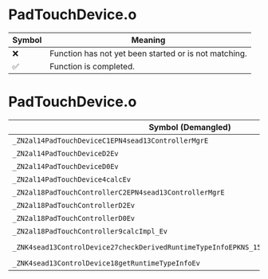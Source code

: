 # PadTouchDevice.o
| Symbol | Meaning 
| ------------- | ------------- 
| :x: | Function has not yet been started or is not matching. 
| :white_check_mark: | Function is completed. 


# PadTouchDevice.o
| Symbol (Demangled) | Symbol (Mangled) | Decompiled? |
| ------------- |  ------------- | ------------- |
| `_ZN2al14PadTouchDeviceC1EPN4sead13ControllerMgrE` | `al::PadTouchDevice::PadTouchDevice(sead::ControllerMgr *)` | :white_check_mark: |
| `_ZN2al14PadTouchDeviceD2Ev` | `al::PadTouchDevice::~PadTouchDevice()` | :white_check_mark: |
| `_ZN2al14PadTouchDeviceD0Ev` | `al::PadTouchDevice::~PadTouchDevice()` | :white_check_mark: |
| `_ZN2al14PadTouchDevice4calcEv` | `al::PadTouchDevice::calc(void)` | :white_check_mark: |
| `_ZN2al18PadTouchControllerC2EPN4sead13ControllerMgrE` | `al::PadTouchController::PadTouchController(sead::ControllerMgr *)` | :white_check_mark: |
| `_ZN2al18PadTouchControllerD2Ev` | `al::PadTouchController::~PadTouchController()` | :white_check_mark: |
| `_ZN2al18PadTouchControllerD0Ev` | `al::PadTouchController::~PadTouchController()` | :white_check_mark: |
| `_ZN2al18PadTouchController9calcImpl_Ev` | `al::PadTouchController::calcImpl_(void)` | :white_check_mark: |
| `_ZNK4sead13ControlDevice27checkDerivedRuntimeTypeInfoEPKNS_15RuntimeTypeInfo9InterfaceE` | `sead::ControlDevice::checkDerivedRuntimeTypeInfo(sead::RuntimeTypeInfo::Interface const*)const` | :white_check_mark: |
| `_ZNK4sead13ControlDevice18getRuntimeTypeInfoEv` | `sead::ControlDevice::getRuntimeTypeInfo(void)const` | :white_check_mark: |

